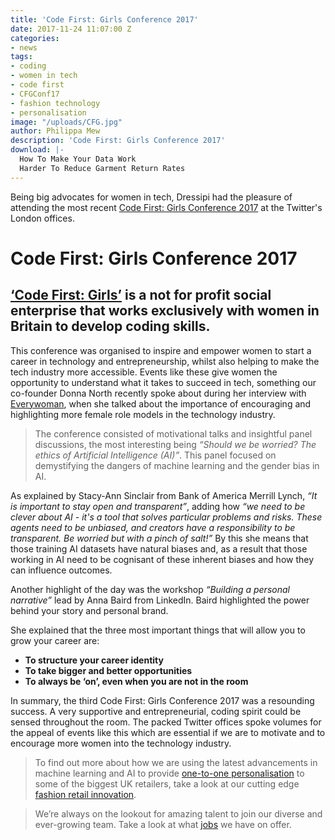 ```yaml
---
title: 'Code First: Girls Conference 2017'
date: 2017-11-24 11:07:00 Z
categories:
- news
tags:
- coding
- women in tech
- code first
- CFGConf17
- fashion technology
- personalisation
image: "/uploads/CFG.jpg"
author: Philippa Mew
description: 'Code First: Girls Conference 2017'
download: |-
  How To Make Your Data Work
  Harder To Reduce Garment Return Rates
---
```


Being big advocates for women in tech, Dressipi had the pleasure of attending the most recent [Code First: Girls Conference 2017](http://www.codefirstgirls.org.uk/conference-2017.html) at the Twitter's London offices.  

# Code First: Girls Conference 2017

## [‘Code First: Girls’](http://www.codefirstgirls.org.uk/conference-2017.html) is a not for profit social enterprise that works exclusively with women in Britain to develop coding skills.

This conference was organised to inspire and empower women to start a career in technology and entrepreneurship, whilst also helping to make the tech industry more accessible. Events like these give women the opportunity to understand what it takes to succeed in tech, something our co-founder Donna North recently spoke about during her interview with [Everywoman](https://startups.co.uk/female-tech-leaders-talk-gender-pay-gap-stem-skills/), when she talked about the importance of encouraging and highlighting more female role models in the technology industry.

>The conference consisted of motivational talks and insightful panel discussions, the most interesting being *“Should we be worried? The ethics of Artificial Intelligence (AI)”*. This panel focused on demystifying the dangers of machine learning and the gender bias in AI.

As explained by Stacy-Ann Sinclair from Bank of America Merrill Lynch, *“It is important to stay open and transparent”*, adding how *“we need to be clever about AI - it's a tool that solves particular problems and risks. These agents need to be unbiased, and creators have a responsibility to be transparent. Be worried but with a pinch of salt!”* By this she means that those training AI datasets have natural biases and, as a result that those working in AI need to be cognisant of these inherent biases and how they can influence outcomes.
 
Another highlight of the day was the workshop *“Building a personal narrative”* lead by Anna Baird from LinkedIn. Baird highlighted the power behind your story and personal brand. 

She explained that the three most important things that will allow you to grow your career are:

* **To structure your career identity**
* **To take bigger and better opportunities**
* **To always be ‘on’, even when you are not in the room**

In summary, the third Code First: Girls Conference 2017 was a resounding success. A very supportive and entrepreneurial, coding spirit could be sensed throughout the room. The packed Twitter offices  spoke volumes for the appeal of events like this which are essential if we are to motivate and to encourage more women into the technology industry.


>To find out more about how we are using the latest advancements in machine learning and AI to provide [one-to-one personalisation](https://dressipi.com/one-to-one-personalisation/) to some of the biggest UK retailers, take a look at our cutting edge [fashion retail innovation](https://dressipi.com/solutions/innovation/).

>We’re always on the lookout for amazing talent to join our diverse and ever-growing team. Take a look at what [jobs](https://dressipi.com/careers/) we have on offer.
